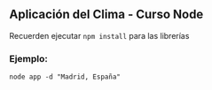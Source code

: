 
## Aplicación del Clima - Curso Node

Recuerden ejecutar ```npm install``` para las librerías

### Ejemplo: 
```
node app -d "Madrid, España"
```